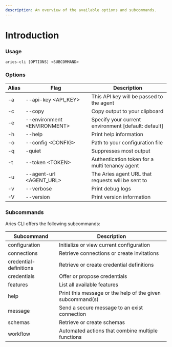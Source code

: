 ```yaml
---
description: An overview of the available options and subcommands.
---
```


# Introduction

### Usage

```
aries-cli [OPTIONS] <SUBCOMMAND>
```

### Options

| Alias | Flag                         | Description                                          |
| ----- | ---------------------------- | ---------------------------------------------------- |
| -a    | --api-key \<API\_KEY>        | This API key will be passed to the agent             |
| -c    | --copy                       | Copy output to your clipboard                        |
| -e    | --environment \<ENVIRONMENT> | Specify your current environment \[default: default] |
| -h    | --help                       | Print help information                               |
| -o    | --config \<CONFIG>           | Path to your configuration file                      |
| -q    | -quiet                       | Suppresses most output                               |
| -t    | --token \<TOKEN>             | Authentication token for a multi tenancy agent       |
| -u    | --agent-url \<AGENT\_URL>    | The Aries agent URL that requests will be sent to    |
| -v    | --verbose                    | Print debug logs                                     |
| -V    | --version                    | Print version information                            |

### Subcommands

Aries CLI offers the following subcommands:

| Subcommand             | Description                                               |
| ---------------------- | --------------------------------------------------------- |
| configuration          | Initialize or view current configuration                  |
| connections            | Retrieve connections or create invitations                |
| credential-definitions | Retrieve or create credential definitions                 |
| credentials            | Offer or propose credentials                              |
| features               | List all available features                               |
| help                   | Print this message or the help of the given subcommand(s) |
| message                | Send a secure message to an exist connection              |
| schemas                | Retrieve or create schemas                                |
| workflow               | Automated actions that combine multiple functions         |
